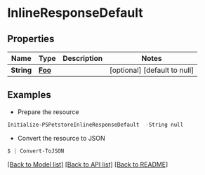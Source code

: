 # InlineResponseDefault
## Properties

Name | Type | Description | Notes
------------ | ------------- | ------------- | -------------
**String** | [**Foo**](Foo.md) |  | [optional] [default to null]

## Examples

- Prepare the resource
```powershell
Initialize-PSPetstoreInlineResponseDefault  -String null
```

- Convert the resource to JSON
```powershell
$ | Convert-ToJSON
```

[[Back to Model list]](../README.md#documentation-for-models) [[Back to API list]](../README.md#documentation-for-api-endpoints) [[Back to README]](../README.md)

